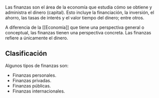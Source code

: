 Las finanzas son el área de la economía que estudia cómo se obtiene y administra el dinero (capital). Esto incluye la financiación, la inversión, el ahorro, las tasas de interés y el valor tiempo del dinero; entre otros.

A diferencia de la [[Economía]] que tiene una perspectiva general o conceptual, las finanzas tienen una perspectiva concreta. Las finanzas refiere a únicamente el dinero.

## Clasificación

Algunos tipos de finanzas son:

- Finanzas personales.
- Finanzas privadas.
- Finanzas públicas.
- Finanzas internacionales.
